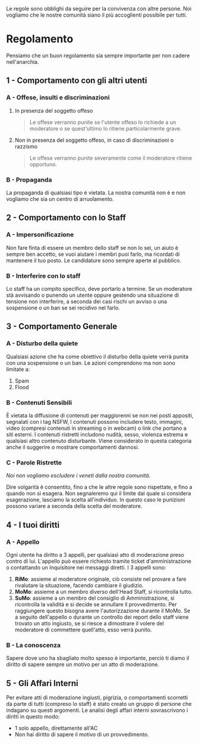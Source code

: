 Le regole sono obblighi da seguire per la convivenza con altre persone. Noi vogliamo che le nostre comunità siano il più accoglienti possibile per tutti.
# Regolamento
Pensiamo che un buon regolamento sia sempre importante per non cadere nell'anarchia.
## 1 - Comportamento con gli altri utenti
### A - Offese, insulti e discriminazioni
1. In presenza del soggetto offeso
	> Le offese verranno punite se l'utente offeso lo richiede a un moderatore o se quest'ultimo lo ritiene particolarmente grave.
2. Non in presenza del soggetto offeso, in caso di discriminazioni o razzismo
	> Le offese verranno punite severamente come il moderatore ritiene opportuno.
### B - Propaganda
La propaganda di qualsiasi tipo è vietata. La nostra comunità non è e non vogliamo che sia un centro di arruolamento.
## 2 - Comportamento con lo Staff
### A - Impersonificazione
Non fare finta di essere un membro dello staff se non lo sei, un aiuto è sempre ben accetto, se vuoi aiutare i membri puoi farlo, ma ricordati di mantenere il tuo posto.
Le candidature sono sempre aperte al pubblico.
### B - Interferire con lo staff
Lo staff ha un compito specifico, deve portarlo a termine. Se un moderatore stà avvisando o punendo un utente oppure gestendo una situazione di tensione non interferire, a seconda dei casi rischi un avviso o una sospensione o un ban se sei recidivo nel farlo.
## 3 - Comportamento Generale
### A - Disturbo della quiete
Qualsiasi azione che ha come obiettivo il disturbo della quiete verrà punita con una sospensione o un ban.
Le azioni comprendono ma non sono limitate a:
1. Spam
2. Flood
### B - Contenuti Sensibili
È vietata la diffusione di contenuti per maggiorenni se non nei posti appositi, segnalati con i tag NSFW, I contenuti possono includere testo, immagini, video (compresi contenuti in streaming o in webcam) o link che portano a siti esterni.
I contenuti ristretti includono nudità, sesso, violenza estrema e qualsiasi altro contenuto disturbante.
Viene considerato in questa categoria anche il suggerire o mostrare comportamenti dannosi.
### C - Parole Ristrette
*Noi non vogliamo escludere i veneti dalla nostra comunità*.

Dire volgarità è consentito, fino a che le altre regole sono rispettate, e fino a quando non si esagera.
Non segnaleremo qui il limite dal quale si considera esagerazione, lasciamo la scelta all'individuo. In questo caso le punizioni possono variare a seconda della scelta del moderatore.
## 4 - I tuoi diritti
### A - Appello
Ogni utente ha diritto a 3 appelli, per qualsiasi atto di moderazione preso contro di lui. L'appello può essere richiesto tramite ticket d'amministrazione o contattando un Inquisitore nei messaggi diretti.
I 3 appelli sono:
1. **RiMo**: assieme al moderatore originale, ciò consiste nel provare a fare rivalutare la situazione, facendo cambiare il giudizio. 
2. **MoMo**: assieme a un membro diverso dell'Head Staff, si ricontrolla tutto.
3. **SuMo**: assieme a un membro del consiglio di Amministrazione, si ricontrolla la validità e si decide se annullare il provvedimento. Per raggiungere questo bisogna avere l'autorizzazione durante il MoMo.
Se a seguito dell'appello o durante un controllo dei report dello staff viene trovato un atto ingiusto, se si riesce a dimostrare il volere del moderatore di commettere quell'atto, esso verrà punito.
### B - La conoscenza
Sapere dove uno ha sbagliato molto spesso è importante, perciò ti diamo il diritto di sapere sempre un motivo per un atto di moderazione.
## 5 - Gli Affari Interni
Per evitare atti di moderazione ingiusti, pigrizia, o comportamenti scorretti da parte di tutti (compreso lo staff) è stato creato un gruppo di persone che indagano su questi argomenti. Le analisi degli affari interni sovrascrivono i diritti in questo modo:
- 1 solo appello, direttamente all'AC
- Non hai diritto di sapere il motivo di un provvedimento.